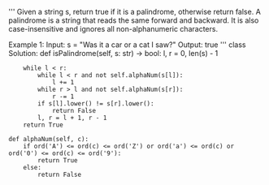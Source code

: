 '''
Given a string s, return true if it is a palindrome, otherwise return false.
A palindrome is a string that reads the same forward and backward. 
It is also case-insensitive and ignores all non-alphanumeric characters.

Example 1:
    Input: s = "Was it a car or a cat I saw?"
    Output: true
'''
class Solution:
    def isPalindrome(self, s: str) -> bool:
        l, r = 0, len(s) - 1
        
        while l < r:
            while l < r and not self.alphaNum(s[l]):
                l += 1
            while r > l and not self.alphaNum(s[r]):
                r -= 1
            if s[l].lower() != s[r].lower():
                return False
            l, r = l + 1, r - 1
        return True

    def alphaNum(self, c):
        if ord('A') <= ord(c) <= ord('Z') or ord('a') <= ord(c) or ord('0') <= ord(c) <= ord('9'):
            return True
        else:
            return False
